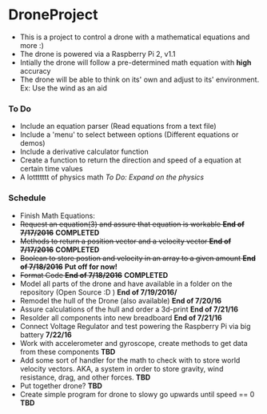 # DroneProject
 - This is a project to control a drone with a mathematical equations and more :)
 - The drone is powered via a Raspberry Pi 2, v1.1
 - Intially the drone will follow a pre-determined math equation with **high** accuracy
 - The drone will be able to think on its' own and adjust to its' environment. Ex: Use the wind as an aid

### To Do
- Include an equation parser (Read equations from a text file)
- Include a 'menu' to select between options (Different equations or demos)
- Include a derivative calculator function
- Create a function to return the direction and speed of a equation at certain time values
- A lottttttt of physics math *To Do: Expand on the physics*

### Schedule
 - Finish Math Equations:
  - ~~Request an equation(3) and assure that equation is workable **End of 7/17/2016**~~ **COMPLETED**
  - ~~Methods to return a position vector and a velocity vector **End of 7/17/2016**~~ **COMPLETED**
  - ~~Boolean to store postion and velocity in an array to a given amount **End of 7/18/2016**~~ **Put off for now!**
  - ~~Format Code **End of 7/18/2016**~~ **COMPLETED**
  - Model all parts of the drone and have available in a folder on the repository (Open Source :D ) **End of 7/19/2016/**
  - Remodel the hull of the Drone (also available) **End of 7/20/16**
  - Assure calculations of the hull and order a 3d-print **End of 7/21/16**
  - Resolder all components into new breadboard **End of 7/21/16**
  - Connect Voltage Regulator and test powering the Raspberry Pi via big battery **7/22/16**
  - Work with accelerometer and gyroscope, create methods to get data from these components **TBD**
  - Add some sort of handler for the math to check with to store world velocity vectors. AKA, a system in order to store gravity, wind resistance, drag, and other forces. **TBD**
  - Put together drone? **TBD**
  - Create simple program for drone to slowy go upwards until speed == 0 **TBD**
